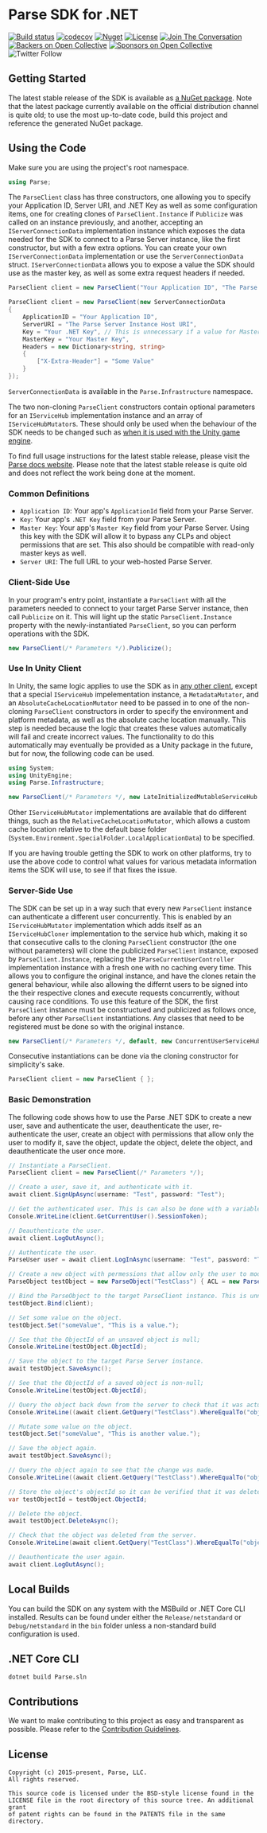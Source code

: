 # Parse SDK for .NET
[![Build status](https://ci.appveyor.com/api/projects/status/uoit0ona7m3x9bw6?svg=true)](https://ci.appveyor.com/project/ParseCommunity/parse-sdk-dotnet)
[![codecov](https://codecov.io/gh/parse-community/Parse-SDK-dotNET/branch/master/graph/badge.svg)](https://codecov.io/gh/parse-community/Parse-SDK-dotNET)
[![Nuget][nuget-svg]][nuget-link]
[![License][license-svg]][license-link]
[![Join The Conversation](https://img.shields.io/discourse/https/community.parseplatform.org/topics.svg)](https://community.parseplatform.org/c/parse-server)
[![Backers on Open Collective](https://opencollective.com/parse-server/backers/badge.svg)](#backers)
[![Sponsors on Open Collective](https://opencollective.com/parse-server/sponsors/badge.svg)](#sponsors)
![Twitter Follow](https://img.shields.io/twitter/follow/ParsePlatform.svg?label=Follow%20us%20on%20Twitter&style=social)

## Getting Started
The latest stable release of the SDK is available as [a NuGet package][nuget-link]. Note that the latest package currently available on the official distribution channel is quite old; to use the most up-to-date code, build this project and reference the generated NuGet package.

## Using the Code
Make sure you are using the project's root namespace.

```csharp
using Parse;
```

The `ParseClient` class has three constructors, one allowing you to specify your Application ID, Server URI, and .NET Key as well as some configuration items, one for creating clones of `ParseClient.Instance` if `Publicize` was called on an instance previously, and another, accepting an `IServerConnectionData` implementation instance which exposes the data needed for the SDK to connect to a Parse Server instance, like the first constructor, but with a few extra options. You can create your own `IServerConnectionData` implementation or use the `ServerConnectionData` struct. `IServerConnectionData` allows you to expose a value the SDK should use as the master key, as well as some extra request headers if needed.

```csharp
ParseClient client = new ParseClient("Your Application ID", "The Parse Server Instance Host URI", "Your .NET Key");
```

```csharp
ParseClient client = new ParseClient(new ServerConnectionData
{
    ApplicationID = "Your Application ID",
    ServerURI = "The Parse Server Instance Host URI",
    Key = "Your .NET Key", // This is unnecessary if a value for MasterKey is specified.
    MasterKey = "Your Master Key",
    Headers = new Dictionary<string, string>
    {
        ["X-Extra-Header"] = "Some Value"
    }
});
```

`ServerConnectionData` is available in the `Parse.Infrastructure` namespace.

The two non-cloning `ParseClient` constructors contain optional parameters for an `IServiceHub` implementation instance and an array of `IServiceHubMutator`s. These should only be used when the behaviour of the SDK needs to be changed such as [when it is used with the Unity game engine](#use-in-unity-client).


To find full usage instructions for the latest stable release, please visit the [Parse docs website][parse-docs-link]. Please note that the latest stable release is quite old and does not reflect the work being done at the moment.

### Common Definitions

- `Application ID`:
Your app's `ApplicationId` field from your Parse Server.
- `Key`:
Your app's `.NET Key` field from your Parse Server.
- `Master Key`:
Your app's `Master Key` field from your Parse Server. Using this key with the SDK will allow it to bypass any CLPs and object permissions that are set. This also should be compatible with read-only master keys as well.
- `Server URI`:
The full URL to your web-hosted Parse Server.

### Client-Side Use

In your program's entry point, instantiate a `ParseClient` with all the parameters needed to connect to your target Parse Server instance, then call `Publicize` on it. This will light up the static `ParseClient.Instance` property with the newly-instantiated `ParseClient`, so you can perform operations with the SDK.

```csharp
new ParseClient(/* Parameters */).Publicize();
```

### Use In Unity Client

In Unity, the same logic applies to use the SDK as in [any other client](#client-side-use), except that a special `IServiceHub` impelementation instance, a `MetadataMutator`, and an `AbsoluteCacheLocationMutator` need to be passed in to one of the non-cloning `ParseClient` constructors in order to specify the environment and platform metadata, as well as the absolute cache location manually. This step is needed because the logic that creates these values automatically will fail and create incorrect values. The functionality to do this automatically may eventually be provided as a Unity package in the future, but for now, the following code can be used.

```csharp
using System;
using UnityEngine;
using Parse.Infrastructure;
```

```csharp
new ParseClient(/* Parameters */, new LateInitializedMutableServiceHub { }, new MetadataMutator { EnvironmentData = new EnvironmentData { OSVersion = SystemInfo.operatingSystem, Platform = $"Unity {Application.unityVersion} on {SystemInfo.operatingSystemFamily}", TimeZone = TimeZoneInfo.Local.StandardName }, HostManifestData = new HostManifestData { Name = Application.productName, Identifier = Application.productName, ShortVersion = Application.version, Version = Application.version } }, new AbsoluteCacheLocationMutator { CustomAbsoluteCacheFilePath = $"{Application.persistentDataPath.Replace('/', Path.DirectorySeparatorChar)}{Path.DirectorySeparatorChar}Parse.cache" }).Publicize();
```

Other `IServiceHubMutator` implementations are available that do different things, such as the `RelativeCacheLocationMutator`, which allows a custom cache location relative to the default base folder (`System.Environment.SpecialFolder.LocalApplicationData`) to be specified.

If you are having trouble getting the SDK to work on other platforms, try to use the above code to control what values for various metadata information items the SDK will use, to see if that fixes the issue.

### Server-Side Use

The SDK can be set up in a way such that every new `ParseClient` instance can authenticate a different user concurrently. This is enabled by an `IServiceHubMutator` implementation which adds itself as an `IServiceHubCloner` implementation to the service hub which, making it so that consecutive calls to the cloning `ParseClient` constructor (the one without parameters) will clone the publicized `ParseClient` instance, exposed by `ParseClient.Instance`, replacing the `IParseCurrentUserController` implementation instance with a fresh one with no caching every time. This allows you to configure the original instance, and have the clones retain the general behaviour, while also allowing the differnt users to be signed into the their respective clones and execute requests concurrently, without causing race conditions. To use this feature of the SDK, the first `ParseClient` instance must be constructued and publicized as follows once, before any other `ParseClient` instantiations. Any classes that need to be registered must be done so with the original instance.

```csharp
new ParseClient(/* Parameters */, default, new ConcurrentUserServiceHubCloner { }).Publicize();
```

Consecutive instantiations can be done via the cloning constructor for simplicity's sake.

```csharp
ParseClient client = new ParseClient { };
```

### Basic Demonstration

The following code shows how to use the Parse .NET SDK to create a new user, save and authenticate the user, deauthenticate the user, re-authenticate the user, create an object with permissions that allow only the user to modify it, save the object, update the object, delete the object, and deauthenticate the user once more.

```csharp
// Instantiate a ParseClient.
ParseClient client = new ParseClient(/* Parameters */);

// Create a user, save it, and authenticate with it.
await client.SignUpAsync(username: "Test", password: "Test");

// Get the authenticated user. This is can also be done with a variable that stores the ParseUser instance before the SignUp overload that accepts a ParseUser is called.
Console.WriteLine(client.GetCurrentUser().SessionToken);

// Deauthenticate the user.
await client.LogOutAsync();

// Authenticate the user.
ParseUser user = await client.LogInAsync(username: "Test", password: "Test");

// Create a new object with permessions that allow only the user to modify it.
ParseObject testObject = new ParseObject("TestClass") { ACL = new ParseACL(user) };

// Bind the ParseObject to the target ParseClient instance. This is unnecessary if Publicize is called on the client.
testObject.Bind(client);

// Set some value on the object.
testObject.Set("someValue", "This is a value.");

// See that the ObjectId of an unsaved object is null;
Console.WriteLine(testObject.ObjectId);

// Save the object to the target Parse Server instance.
await testObject.SaveAsync();

// See that the ObjectId of a saved object is non-null;
Console.WriteLine(testObject.ObjectId);

// Query the object back down from the server to check that it was actually saved.
Console.WriteLine((await client.GetQuery("TestClass").WhereEqualTo("objectId", testObject.ObjectId).FirstAsync()).Get<string>("someValue"));

// Mutate some value on the object.
testObject.Set("someValue", "This is another value.");

// Save the object again.
await testObject.SaveAsync();

// Query the object again to see that the change was made.
Console.WriteLine((await client.GetQuery("TestClass").WhereEqualTo("objectId", testObject.ObjectId).FirstAsync()).Get<string>("someValue"));

// Store the object's objectId so it can be verified that it was deleted later.
var testObjectId = testObject.ObjectId;

// Delete the object.
await testObject.DeleteAsync();

// Check that the object was deleted from the server.
Console.WriteLine(await client.GetQuery("TestClass").WhereEqualTo("objectId", testObjectId).FirstOrDefaultAsync() == null);

// Deauthenticate the user again.
await client.LogOutAsync();
```

## Local Builds
You can build the SDK on any system with the MSBuild or .NET Core CLI installed. Results can be found under either the `Release/netstandard` or `Debug/netstandard` in the `bin` folder unless a non-standard build configuration is used.

## .NET Core CLI

```batch
dotnet build Parse.sln
```

## Contributions
We want to make contributing to this project as easy and transparent as possible. Please refer to the [Contribution Guidelines][contributing].

## License

```
Copyright (c) 2015-present, Parse, LLC.
All rights reserved.

This source code is licensed under the BSD-style license found in the
LICENSE file in the root directory of this source tree. An additional grant 
of patent rights can be found in the PATENTS file in the same directory.
```

 [contributing]: https://github.com/parse-community/Parse-SDK-dotNET/blob/master/CONTRIBUTING.md
 [license-svg]: https://img.shields.io/badge/license-BSD-lightgrey.svg
 [license-link]: https://github.com/parse-community/Parse-SDK-dotNET/blob/master/LICENSE
 [nuget-link]: http://nuget.org/packages/parse
 [nuget-svg]: https://img.shields.io/nuget/v/parse.svg
 [parse-docs-link]: http://docs.parseplatform.org/